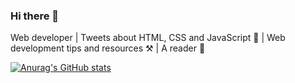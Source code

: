 ### Hi there 👋

Web developer  |  Tweets about HTML, CSS and JavaScript 📝 |  Web development tips and resources ⚒️ |  A reader 🧡

[![Anurag's GitHub stats](https://github-readme-stats.vercel.app/api?username=Jeffrey-mu&show_icons=true&theme=radical/)](https://github.com/Jeffrey-mu/Jeffrey-mu)




